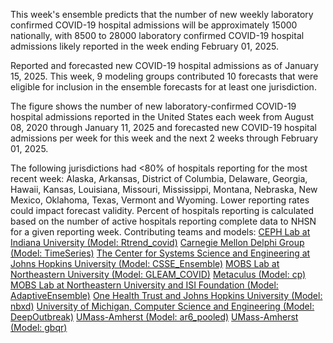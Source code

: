 This week's ensemble predicts that the number of new weekly laboratory confirmed COVID-19 hospital admissions will be approximately 15000 nationally, with 8500 to 28000 laboratory confirmed COVID-19 hospital admissions likely reported in the week ending February 01, 2025.

Reported and forecasted new COVID-19 hospital admissions as of January 15, 2025. This week, 9 modeling groups contributed 10 forecasts that were eligible for inclusion in the ensemble forecasts for at least one jurisdiction.

The figure shows the number of new laboratory-confirmed COVID-19 hospital admissions reported in the United States each week from August 08, 2020 through January 11, 2025 and forecasted new COVID-19 hospital admissions per week for this week and the next 2 weeks through February 01, 2025.

The following jurisdictions had <80% of hospitals reporting for the most recent week: Alaska, Arkansas, District of Columbia, Delaware, Georgia, Hawaii, Kansas, Louisiana, Missouri, Mississippi, Montana, Nebraska, New Mexico, Oklahoma, Texas, Vermont and Wyoming. Lower reporting rates could impact forecast validity. Percent of hospitals reporting is calculated based on the number of active hospitals reporting complete data to NHSN for a given reporting week.
Contributing teams and models:
[CEPH Lab at Indiana University (Model: Rtrend_covid)](https://publichealth.indiana.edu/research/faculty-directory/profile.html?user=majelli)
[Carnegie Mellon Delphi Group (Model: TimeSeries)](https://github.com/cmu-delphi/exploration-tooling/)
[The Center for Systems Science and Engineering at Johns Hopkins University (Model: CSSE_Ensemble)](NA)
[MOBS Lab at Northeastern University (Model: GLEAM_COVID)](https://www.mobs-lab.org/)
[Metaculus (Model: cp)](https://www.metaculus.com/questions/30049/us-covid-hospitalization-forecasts-2024-25/)
[MOBS Lab at Northeastern University and ISI Foundation (Model: AdaptiveEnsemble)](https://www.isi.it/)
[One Health Trust and Johns Hopkins University (Model: nbxd)](https://github.com/CDDEP-DC/nbeats-xd)
[University of Michigan, Computer Science and Engineering (Model: DeepOutbreak)](https://alrodri.engin.umich.edu/)
[UMass-Amherst (Model: ar6_pooled)](https://github.com/reichlab/idmodels)
[UMass-Amherst (Model: gbqr)](https://github.com/reichlab/idmodels)
